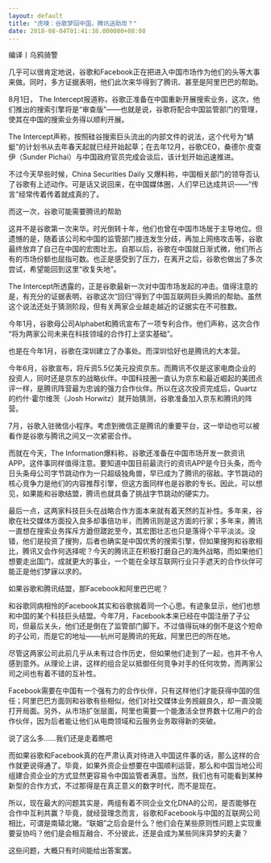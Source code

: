 ```yaml
---
layout: default
title: "虎嗅：谷歌梦回中国，腾讯送助攻？"
date: 2018-08-04T01:41:38.000000+08:00
---
```


编译丨乌鸦骑警

几乎可以很肯定地说，谷歌和Facebook正在把进入中国市场作为他们的头等大事来做。同时，多方证据表明，他们此次来华得到了腾讯、甚至是阿里巴巴的帮助。

8月1日， The Intercept报道称，谷歌正准备在中国重新开展搜索业务，这次，他们推出的搜索引擎将是“审查版”——也就是说，谷歌将配合中国监管部门的管理，使其在中国的搜索业务得以顺利开展。

The Intercept声称，按照硅谷搜索巨头流出的内部文件的说法，这个代号为“蜻蜓”的计划书从去年春天起就已经开始起草；在去年12月，谷歌CEO，桑德尔·皮查伊（Sunder Pichai）与中国政府官员完成会谈后，该计划开始迅速推进。

不过今天早些时候，China Securities Daily 又爆料称，中国相关部门的领导否认了谷歌有上述动作。可是话又说回来，在中国媒体圈，人们早已达成共识——“传言”经常传着传着就成真的了。

而这一次，谷歌可能需要腾讯的帮助

这并不是谷歌第一次来华。时光倒转十年，他们也曾在中国市场居于主导地位。但遗憾的是，随着该公司和中国的监管部门接连发生分歧，再加上网络攻击等，谷歌最终放弃了自己在中国的宏图壮志。自那以后，谷歌在中国就日渐式微，他们所占有的市场份额也屈指可数。也正是感受到了压力，在离开之后，谷歌也做出了多次尝试，希望能回到这里“收复失地”。

The Intercept所透露的，正是谷歌最新一次对中国市场发起的冲击。值得注意的是，有充分的证据表明，谷歌这次“回归”得到了中国互联网巨头腾讯的帮助。虽然这个说法还处于猜测阶段，但有关两家企业越走越近的证据实在不可胜数。

今年1月，谷歌母公司Alphabet和腾讯宣布了一项专利合作。他们声称，这次合作 “将为两家公司未来在科技领域的合作打上坚实基础”。


也是在今年1月，谷歌在深圳建立了办事处。而深圳恰好也是腾讯的大本营。


今年6月，谷歌宣布，将斥资5.5亿美元投资京东。而腾讯不仅是这家电商企业的投资人，同时还是京东的战略伙伴。中国科技圈一直认为京东和最近崛起的美团点评一样，是腾讯阵营最为忠诚的强力合作伙伴。所以在这次投资完成后，Quartz的约什·霍尔维茨（Josh Horwitz）就开始猜测，谷歌准备加入京东和腾讯的阵营。


7月，谷歌入驻微信小程序。考虑到微信正是腾讯的重要平台，这一举动也可以被看作是谷歌与腾讯之间又一次紧密合作。


而就在今天，The Information爆料称，谷歌还准备在中国市场开发一款资讯APP。这件事同样值得注意。要知道中国目前最流行的资讯APP是今日头条，而今日头条母公司字节跳动作为一只超级独角兽，早已成为了腾讯的宿敌。字节跳动的核心竞争力是他们的内容推荐引擎，但这方面同样也是谷歌的专长。因此，可以想见，如果能和谷歌结盟，腾讯也就具备了挑战字节跳动的硬实力。


最后一点，这两家科技巨头在战略合作方面本来就有着天然的互补性。多年来，谷歌在社交媒体方面投入良多却事倍功半，而腾讯则是这方面的行家；多年来，腾讯一直想在搜索业务挥斥方遒但蹉跎至今，其宏图壮志也只是落得个平平淡淡。没错，他们是投资了搜狗，后者也确实是中国优秀的搜索引擎，但如果搜狗和谷歌相比，腾讯又会作何选择呢？今天的腾讯正在积极打磨自己的海外战略，而如果他们想要走出国门，成就更大的事业，一个能在全球互联网行业只手遮天的合作伙伴可能正是他们梦寐以求的。


如果谷歌和腾讯结盟，那Facebook和阿里巴巴呢？

和谷歌同病相怜的Facebook其实和谷歌揣着同一个心思。有迹象显示，他们也想和中国的某个科技巨头结盟。今年7月，Facebook本来已经在中国注册了子公司，但最后关头，他们还是倒在了监管部门脚下。不过值得玩味的倒不是这个短命的子公司，而是它的地址——杭州可是腾讯的死敌，阿里巴巴的所在地。

尽管这两家公司此前几乎从未有过合作历史，但如果他们走到了一起，也并不令人感到意外。从理论上讲，这样的组合足以抵御任何竞争对手的任何攻势，而两家公司之间也有着不错的互补性。

Facebook需要在中国有一个强有力的合作伙伴，只有这样他们才能获得中国的信任；阿里巴巴方面则和谷歌有些相似，他们对社交媒体业务觊觎良久，却一直没能打开局面。另外，从市场扩张层面，阿里也需要一个能激活全世界数十亿用户的合作伙伴，因为后者能让他们从电商领域和云服务业务取得新的突破。

说了这么多……我们还是走着瞧吧

而如果谷歌和Facebook真的在严肃认真对待进入中国这件事的话，那么这样的合作就更说得通了。毕竟，如果外资企业想要在中国顺利运营，那么和中国当地公司组建合资企业的方式显然更容易令中国监管者满意。当然，我们也有可能看到某种新型的合作方式，不过那得是在真正意义的数字时代，而不是现在。

所以，现在最大的问题其实是，两组有着不同企业文化DNA的公司，是否能够在合作中互利共赢？毕竟，就经营理念而言，谷歌和Facebook与中国的互联网公司相比，可谓是南辕北辙。“联姻”之后会是什么？他们会在某些原则性问题上实现重要妥协吗？他们是会相互融合、不分彼此，还是会成为某些同床异梦的夫妻？

这些问题，大概只有时间能给出答案罢。


